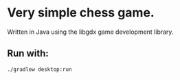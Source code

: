 # Very simple chess game.
Written in Java using the libgdx game development library.

## Run with:
```
./gradlew desktop:run
```
